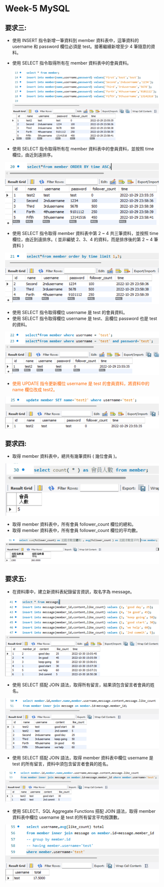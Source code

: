 # Week-5 MySQL

## 要求三:

- 使⽤ INSERT 指令新增⼀筆資料到 member 資料表中，這筆資料的 username 和 password 欄位必須是 test。接著繼續新增⾄少 4 筆隨意的資料。
- 使⽤ SELECT 指令取得所有在 member 資料表中的會員資料。
    
    ![Untitled](/week-5/Week-5%20MySQL/Untitled.png)
    
- 使⽤ SELECT 指令取得所有在 member 資料表中的會員資料，並按照 time 欄位，由近到遠排序。

![Untitled](./Week-5%20MySQL/Untitled%201.png)

- 使⽤ SELECT 指令取得 member 資料表中第 2 ~ 4 共三筆資料，並按照 time 欄位，由近到遠排序。( 並非編號 2、3、4 的資料，⽽是排序後的第 2 ~ 4 筆資料 )

![Untitled](./Week-5%20MySQL/Untitled%202.png)

- 使⽤ SELECT 指令取得欄位 username 是 test 的會員資料。
- 使⽤ SELECT 指令取得欄位 username 是 test、且欄位 password 也是 test 的資料。

![Untitled](./Week-5%20MySQL/Untitled%203.png)

 - <font color=#FF6600>使⽤ UPDATE 指令更新欄位 username 是 test 的會員資料，將資料中的 name 欄位改成 test2。</font>

![Untitled](./Week-5%20MySQL/Untitled%2011.png)

## 要求四:

- 取得 member 資料表中，總共有幾筆資料 ( 幾位會員 )。

![Untitled](./Week-5%20MySQL/Untitled%205.png)

- 取得 member 資料表中，所有會員 follower_count 欄位的總和。
- 取得 member 資料表中，所有會員 follower_count 欄位的平均數。

![Untitled](./Week-5%20MySQL/Untitled%206.png)

## 要求五:

- 在資料庫中，建立新資料表紀錄留⾔資訊，取名字為 message。

![Untitled](./Week-5%20MySQL/Untitled%207.png)

- 使⽤ SELECT 搭配 JOIN 語法，取得所有留⾔，結果須包含留⾔者會員的姓名。

![Untitled](./Week-5%20MySQL/Untitled%208.png)

- 使⽤ SELECT 搭配 JOIN 語法，取得 member 資料表中欄位 username 是 test 的所有留⾔，資料中須包含留⾔者會員的姓名。

![Untitled](./Week-5%20MySQL/Untitled%209.png)

- 使⽤ SELECT、SQL Aggregate Functions 搭配 JOIN 語法，取得 member 資料表中欄位 username 是 test 的所有留⾔平均按讚數。

![Untitled](./Week-5%20MySQL/Untitled%2010.png)